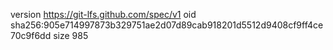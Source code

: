 version https://git-lfs.github.com/spec/v1
oid sha256:905e714997873b329751ae2d07d89cab918201d5512d9408cf9ff4ce70c9f6dd
size 985
